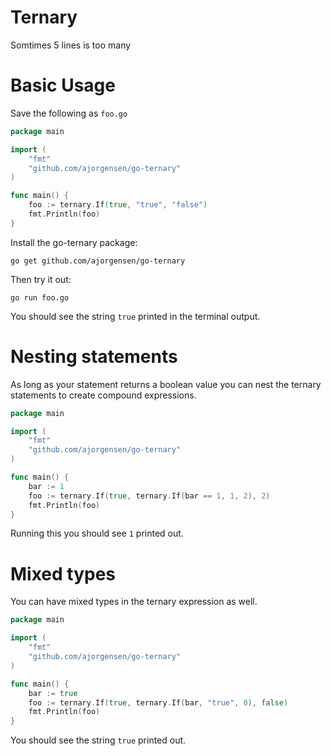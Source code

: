 # Ternary

Somtimes 5 lines is too many

# Basic Usage

Save the following as `foo.go`
```go
package main

import (
	"fmt"
	"github.com/ajorgensen/go-ternary"
)

func main() {
	foo := ternary.If(true, "true", "false")
	fmt.Println(foo)
}

```

Install the go-ternary package: 
```
go get github.com/ajorgensen/go-ternary
```


Then try it out:
```
go run foo.go
```

You should see the string `true` printed in the terminal output.

# Nesting statements

As long as your statement returns a boolean value you can nest the ternary statements to create compound expressions.

```go
package main

import (
	"fmt"
	"github.com/ajorgensen/go-ternary"
)

func main() {
	bar := 1
	foo := ternary.If(true, ternary.If(bar == 1, 1, 2), 2)
	fmt.Println(foo)
}
```

Running this you should see `1` printed out.

# Mixed types

You can have mixed types in the ternary expression as well.

```go
package main

import (
	"fmt"
	"github.com/ajorgensen/go-ternary"
)

func main() {
	bar := true
	foo := ternary.If(true, ternary.If(bar, "true", 0), false)
	fmt.Println(foo)
}
```

You should see the string `true` printed out.
